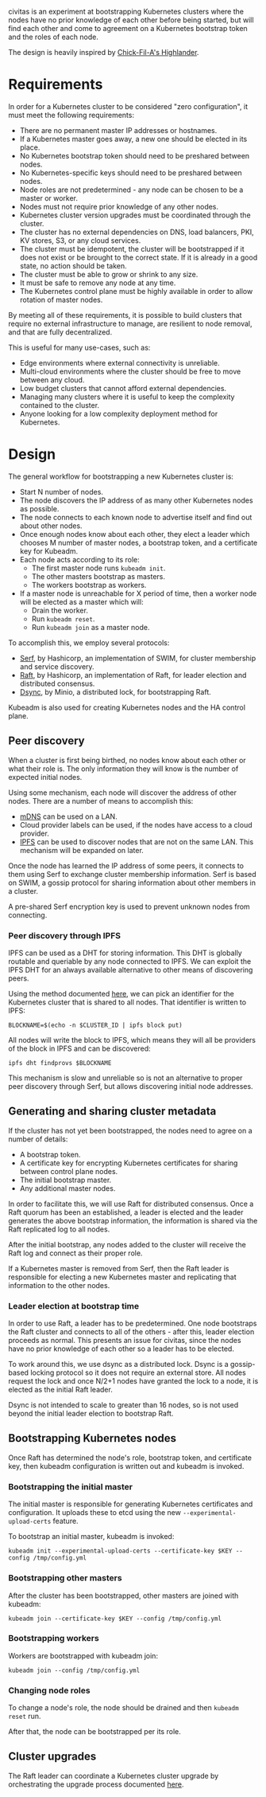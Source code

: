 civitas is an experiment at bootstrapping Kubernetes clusters where the nodes have
no prior knowledge of each other before being started, but will find each other and
come to agreement on a Kubernetes bootstrap token and the roles of each node.

The design is heavily inspired by [Chick-Fil-A's Highlander](https://medium.com/@cfatechblog/bare-metal-k8s-clustering-at-chick-fil-a-scale-7b0607bd3541).

# Requirements

In order for a Kubernetes cluster to be considered "zero configuration", it must meet
the following requirements:

* There are no permanent master IP addresses or hostnames.
* If a Kubernetes master goes away, a new one should be elected in its place.
* No Kubernetes bootstrap token should need to be preshared between nodes.
* No Kubernetes-specific keys should need to be preshared between nodes.
* Node roles are not predetermined - any node can be chosen to be a master or worker.
* Nodes must not require prior knowledge of any other nodes.
* Kubernetes cluster version upgrades must be coordinated through the cluster.
* The cluster has no external dependencies on DNS, load balancers, PKI, KV stores, S3,
  or any cloud services.
* The cluster must be idempotent, the cluster will be bootstrapped if it does not
  exist or be brought to the correct state. If it is already in a good state, no
  action should be taken.
* The cluster must be able to grow or shrink to any size.
* It must be safe to remove any node at any time.
* The Kubernetes control plane must be highly available in order to allow rotation
  of master nodes.

By meeting all of these requirements, it is possible to build clusters that require
no external infrastructure to manage, are resilient to node removal, and that are
fully decentralized.

This is useful for many use-cases, such as:

* Edge environments where external connectivity is unreliable.
* Multi-cloud environments where the cluster should be free to move between any cloud.
* Low budget clusters that cannot afford external dependencies.
* Managing many clusters where it is useful to keep the complexity contained to the
  cluster.
* Anyone looking for a low complexity deployment method for Kubernetes.

# Design

The general workflow for bootstrapping a new Kubernetes cluster is:

* Start N number of nodes.
* The node discovers the IP address of as many other Kubernetes nodes as possible.
* The node connects to each known node to advertise itself and find out about other
  nodes.
* Once enough nodes know about each other, they elect a leader which chooses M number
  of master nodes, a bootstrap token, and a certificate key for Kubeadm.
* Each node acts according to its role:
  * The first master node runs `kubeadm init`.
  * The other masters bootstrap as masters.
  * The workers bootstrap as workers.
* If a master node is unreachable for X period of time, then a worker node will be
  elected as a master which will:
  * Drain the worker.
  * Run `kubeadm reset`.
  * Run `kubeadm join` as a master node.

To accomplish this, we employ several protocols:

* [Serf](https://github.com/hashicorp/serf), by Hashicorp, an implementation of SWIM,
  for cluster membership and service discovery.
* [Raft](https://github.com/hashicorp/raft), by Hashicorp, an implementation of Raft,
  for leader election and distributed consensus.
* [Dsync](https://github.com/minio/dsync), by Minio, a distributed lock, for
  bootstrapping Raft.

Kubeadm is also used for creating Kubernetes nodes and the HA control plane.

## Peer discovery

When a cluster is first being birthed, no nodes know about each other or what their
role is. The only information they will know is the number of expected initial nodes.

Using some mechanism, each node will discover the address of other nodes. There are a
number of means to accomplish this:

* [mDNS](https://en.wikipedia.org/wiki/Multicast_DNS) can be used on a LAN.
* Cloud provider labels can be used, if the nodes have access to a cloud provider.
* [IPFS](https://github.com/ipfs/notes/issues/15) can be used to discover nodes
  that are not on the same LAN. This mechanism will be expanded on later.

Once the node has learned the IP address of some peers, it connects to them using Serf
to exchange cluster membership information. Serf is based on SWIM, a gossip protocol
for sharing information about other members in a cluster.

A pre-shared Serf encryption key is used to prevent unknown nodes from connecting.

### Peer discovery through IPFS

IPFS can be used as a DHT for storing information. This DHT is globally routable
and queriable by any node connected to IPFS. We can exploit the IPFS DHT for an
always available alternative to other means of discovering peers.

Using the method documented [here](https://github.com/ipfs/notes/issues/15), we can
pick an identifier for the Kubernetes cluster that is shared to all nodes. That
identifier is written to IPFS:

```
BLOCKNAME=$(echo -n $CLUSTER_ID | ipfs block put)
```

All nodes will write the block to IPFS, which means they will all be providers of the
block in IPFS and can be discovered:

```
ipfs dht findprovs $BLOCKNAME
```

This mechanism is slow and unreliable so is not an alternative to proper peer
discovery through Serf, but allows discovering initial node addresses.

## Generating and sharing cluster metadata

If the cluster has not yet been bootstrapped, the nodes need to agree on a number of
details:

* A bootstrap token.
* A certificate key for encrypting Kubernetes certificates for sharing between
  control plane nodes.
* The initial bootstrap master.
* Any additional master nodes.

In order to facilitate this, we will use Raft for distributed consensus. Once a Raft
quorum has been an established, a leader is elected and the leader generates the above
bootstrap information, the information is shared via the Raft replicated log to all
nodes.

After the initial bootstrap, any nodes added to the cluster will receive the Raft log
and connect as their proper role.

If a Kubernetes master is removed from Serf, then the Raft leader is responsible for
electing a new Kubernetes master and replicating that information to the other nodes.

### Leader election at bootstrap time

In order to use Raft, a leader has to be predetermined. One node bootstraps the Raft
cluster and connects to all of the others - after this, leader election proceeds as
normal. This presents an issue for civitas, since the nodes have no prior knowledge
of each other so a leader has to be elected.

To work around this, we use dsync as a distributed lock. Dsync is a gossip-based
locking protocol so it does not require an external store. All nodes request the lock
and once N/2+1 nodes have granted the lock to a node, it is elected as the initial
Raft leader.

Dsync is not intended to scale to greater than 16 nodes, so is not used beyond the
initial leader election to bootstrap Raft.

## Bootstrapping Kubernetes nodes

Once Raft has determined the node's role, bootstrap token, and certificate key, then
kubeadm configuration is written out and kubeadm is invoked.

### Bootstrapping the initial master

The initial master is responsible for generating Kubernetes certificates and
configuration. It uploads these to etcd using the new `--experimental-upload-certs`
feature.

To bootstrap an initial master, kubeadm is invoked:

```
kubeadm init --experimental-upload-certs --certificate-key $KEY --config /tmp/config.yml
```

### Bootstrapping other masters

After the cluster has been bootstrapped, other masters are joined with kubeadm:

```
kubeadm join --certificate-key $KEY --config /tmp/config.yml
```

### Bootstrapping workers

Workers are bootstrapped with kubeadm join:

```
kubeadm join --config /tmp/config.yml
```

### Changing node roles

To change a node's role, the node should be drained and then `kubeadm reset` run.

After that, the node can be bootstrapped per its role.

## Cluster upgrades

The Raft leader can coordinate a Kubernetes cluster upgrade by orchestrating the
upgrade process documented [here](https://kubernetes.io/docs/tasks/administer-cluster/kubeadm/kubeadm-upgrade-1-13/).
